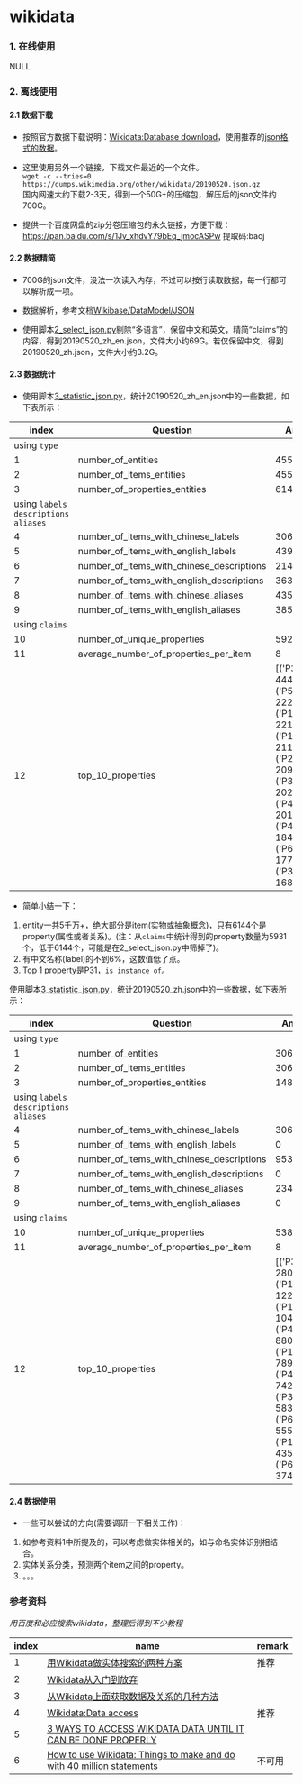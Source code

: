 # wikidata


### 1. 在线使用
NULL

### 2. 离线使用
#### 2.1 数据下载
* 按照官方数据下载说明：<a href="https://www.wikidata.org/wiki/Wikidata:Database_download" target="_blank">Wikidata:Database download</a>，使用推荐的<a href="https://dumps.wikimedia.org/wikidatawiki/entities/" target="_blank">json格式的数据</a>。

* 这里使用另外一个链接，下载文件最近的一个文件。   
`wget -c --tries=0 https://dumps.wikimedia.org/other/wikidata/20190520.json.gz `   
国内网速大约下载2-3天，得到一个50G+的压缩包，解压后的json文件约700G。  
* 提供一个百度网盘的zip分卷压缩包的永久链接，方便下载：https://pan.baidu.com/s/1Jv_xhdvY79bEq_jmocASPw 提取码:baoj  

#### 2.2 数据精简
* 700G的json文件，没法一次读入内存，不过可以按行读取数据，每一行都可以解析成一项。   

* 数据解析，参考文档<a href="https://www.mediawiki.org/wiki/Wikibase/DataModel/JSON" target="_blank">Wikibase/DataModel/JSON</a>

* 使用脚本<a href="https://github.com/xiaotaw/Notes/blob/master/wikidata/2_select_json.py" target="_blank">2_select_json.py</a>剔除“多语言”，保留中文和英文，精简“claims”的内容，得到20190520_zh_en.json，文件大小约69G。若仅保留中文，得到20190520_zh.json，文件大小约3.2G。

#### 2.3 数据统计
* 使用脚本<a href="https://github.com/xiaotaw/Notes/blob/master/wikidata/3_statistic_json.py" target="_blank">3_statistic_json.py</a>，统计20190520_zh_en.json中的一些数据，如下表所示：

index | Question | Answer 
-|-|-
   | using `type` |  <x>
1  | number_of_entities | 45543529
2  | number_of_items_entities | 45537385
3  | number_of_properties_entities | 6144
   | using `labels` `descriptions` `aliases` |  <x>
4  | number_of_items_with_chinese_labels | 3063642
5  | number_of_items_with_english_labels | 43932804
6  | number_of_items_with_chinese_descriptions | 21420896
7  | number_of_items_with_english_descriptions | 36342487
8  | number_of_items_with_chinese_aliases | 435047
9  | number_of_items_with_english_aliases | 3859187
   | using `claims`  | <x>
10 | number_of_unique_properties | 5923
11 | average_number_of_properties_per_item | 8
12 | top_10_properties | [('P31', 44433450), ('P577', 22200427), ('P1476', 22153694), ('P1433', 21175822), ('P2093', 20967148), ('P304', 20247218), ('P478', 20182421), ('P433', 18457728), ('P698', 17759991), ('P356', 16890418)]

* 简单小结一下：
1. entity一共5千万+，绝大部分是item(实物或抽象概念)，只有6144个是property(属性或者关系)。(注：从`claims`中统计得到的property数量为5931个，低于6144个，可能是在2_select_json.py中筛掉了)。
2. 有中文名称(label)的不到6%，这数值低了点。
3. Top 1 property是P31，`is instance of`。



使用脚本<a href="https://github.com/xiaotaw/Notes/blob/master/wikidata/3_statistic_json.py" target="_blank">3_statistic_json.py</a>，统计20190520_zh.json中的一些数据，如下表所示：

index | Question | Answer 
-|-|-
   | using `type` |  <x>
1  | number_of_entities | 3063642
2  | number_of_items_entities | 3062159
3  | number_of_properties_entities | 1483
   | using `labels` `descriptions` `aliases` |  <x>
4  | number_of_items_with_chinese_labels | 3063642
5  | number_of_items_with_english_labels | 0
6  | number_of_items_with_chinese_descriptions | 953876
7  | number_of_items_with_english_descriptions | 0
8  | number_of_items_with_chinese_aliases | 234773
9  | number_of_items_with_english_aliases | 0
   | using `claims`  | <x>
10 | number_of_unique_properties | 5380
11 | average_number_of_properties_per_item | 8
12 | top_10_properties | [('P31', 2800424), ('P17', 1226158), ('P131', 1047561), ('P421', 880494), ('P1448', 789746), ('P442', 742836), ('P373', 583702), ('P646', 555855), ('P18', 435318), ('P625', 374786)]


#### 2.4 数据使用
* 一些可以尝试的方向(需要调研一下相关工作)：
1. 如参考资料1中所提及的，可以考虑做实体相关的，如与命名实体识别相结合。
2. 实体关系分类，预测两个item之间的property。
3. 。。。


### 参考资料
*用百度和必应搜索wikidata，整理后得到不少教程*    

index | name | remark
-|-|- 
1 | <a href="https://blog.csdn.net/qfire/article/details/79573307" target="_blank">用Wikidata做实体搜索的两种方案</a> | 推荐
2 | <a href="https://zhuanlan.zhihu.com/p/36307634" target="_blank">Wikidata从入门到放弃</a> | 
3 | <a href="https://blog.csdn.net/Wmmmdev/article/details/78333209" target="_blank">从Wikidata上面获取数据及关系的几种方法</a> | 
4 | <a href="https://www.wikidata.org/wiki/Wikidata:Data_access" target="_blank">Wikidata:Data access</a> | 推荐
5 | <a href="http://notconfusing.com/3-ways-to-access-wikidata-data-early/" target="_blank">3 WAYS TO ACCESS WIKIDATA DATA UNTIL IT CAN BE DONE PROPERLY</a> | 
6 | <a href="https://www.korrekt.org/page/How_to_use_Wikidata:_Things_to_make_and_do_with_40_million_statements" target="_blank">How to use Wikidata: Things to make and do with 40 million statements</a> | 不可用







